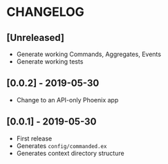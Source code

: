 # CHANGELOG

## [Unreleased]

- Generate working Commands, Aggregates, Events
- Generate working tests

## [0.0.2] - 2019-05-30

- Change to an API-only Phoenix app

## [0.0.1] - 2019-05-30

- First release
- Generates `config/commanded.ex`
- Generates context directory structure
